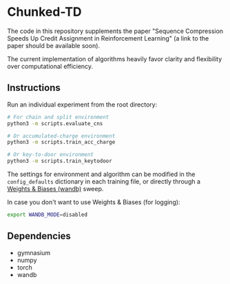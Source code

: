 # Chunked-TD

The code in this repository supplements the paper "Sequence Compression Speeds Up Credit Assignment in Reinforcement Learning" (a link to the paper should be available soon).

The current implementation of algorithms heavily favor clarity and flexibility over computational efficiency.


## Instructions

Run an individual experiment from the root directory:

```bash
# For chain and split environment
python3 -m scripts.evaluate_cns

# Or accumulated-charge environment
python3 -m scripts.train_acc_charge

# Or key-to-door environment
python3 -m scripts.train_keytodoor

```

The settings for environment and algorithm can be modified in the `config_defaults` dictionary in each training file, or directly through a [Weights & Biases (wandb)](https://docs.wandb.ai/) sweep.

In case you don't want to use Weights & Biases (for logging):
```bash
export WANDB_MODE=disabled
```

## Dependencies

- gymnasium
- numpy
- torch
- wandb